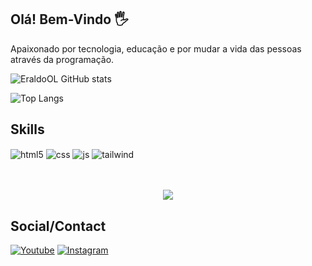 ## Olá! Bem-Vindo 🖐️
Apaixonado por tecnologia, educação e por mudar a vida das pessoas através da programação.

![EraldoOL GitHub stats](https://github-readme-stats.vercel.app/api?username=EraldoOL&show_icons=true&theme=radical)

![Top Langs](https://github-readme-stats.vercel.app/api/top-langs/?username=EraldoOL&layout=compact)

## Skills

<div style="display: inline_block">
  <img align="center" alt="html5" src="https://img.shields.io/badge/HTML5-E34F26?style=for-the-badge&logo=html5&logoColor=white" />
  <img align="center" alt="css" src="https://img.shields.io/badge/CSS3-1572B6?style=for-the-badge&logo=css3&logoColor=white" />
  <img align="center" alt="js" src="https://img.shields.io/badge/JavaScript-F7DF1E?style=for-the-badge&logo=javascript&logoColor=black" />
  <img align="center" alt="tailwind" src="https://img.shields.io/badge/Tailwind_CSS-38B2AC?style=for-the-badge&logo=tailwind-css&logoColor=white" />
</div><br/>
</br>
<p align="center">   <img alingn="center" src="https://profile-counter.glitch.me/EraldoOL/count.svg" /></p>

## Social/Contact

[![Youtube](https://img.shields.io/badge/YouTube-FF0000?style=for-the-badge&logo=youtube&logoColor=white)](https://youtube.com/@PIONNEE?si=j4jlGm1vNPCaoYp7)
[![Instagram](https://img.shields.io/badge/Instagram-E4405F?style=for-the-badge&logo=instagram&logoColor=white)](https://www.instagram.com/dev_eo0/)